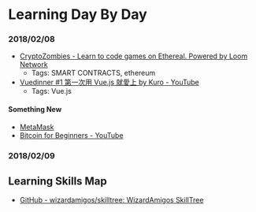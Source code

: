 # Learning Day By Day
### 2018/02/08

* [CryptoZombies - Learn to code games on Ethereal. Powered by Loom Network](https://cryptozombies.io/)
  * Tags: SMART CONTRACTS, ethereum
* [Vuedinner #1 第一次用 Vue.js 就愛上 by Kuro - YouTube](https://www.youtube.com/watch?v=jXdZlbH_ut8&t=1864s)
  * Tags: Vue.js

#### Something New
  * [MetaMask](https://metamask.io/)
  * [Bitcoin for Beginners - YouTube](https://www.youtube.com/watch?v=UlKZ83REIkA)

### 2018/02/09


## Learning Skills Map

* [GitHub - wizardamigos/skilltree: WizardAmigos SkillTree](https://github.com/wizardamigos/skilltree)